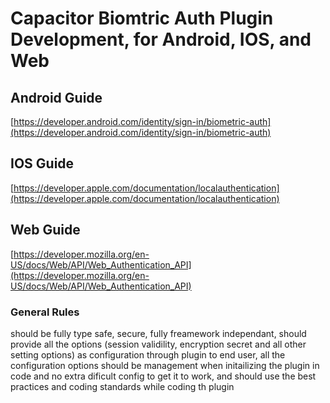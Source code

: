 # Capacitor Biomtric Auth Plugin Development, for Android, IOS, and Web

## Android Guide

[https://developer.android.com/identity/sign-in/biometric-auth](https://developer.android.com/identity/sign-in/biometric-auth)

## IOS Guide

[https://developer.apple.com/documentation/localauthentication](https://developer.apple.com/documentation/localauthentication)

## Web Guide

[https://developer.mozilla.org/en-US/docs/Web/API/Web_Authentication_API](https://developer.mozilla.org/en-US/docs/Web/API/Web_Authentication_API)

### General Rules

should be fully type safe, secure, fully freamework independant, should provide all the options (session validility, encryption secret and all other setting options) as configuration through plugin to end user, all the configuration options should be management when initailizing the plugin in code and no extra dificult config to get it to work, and should use the best practices and coding standards while coding th plugin
